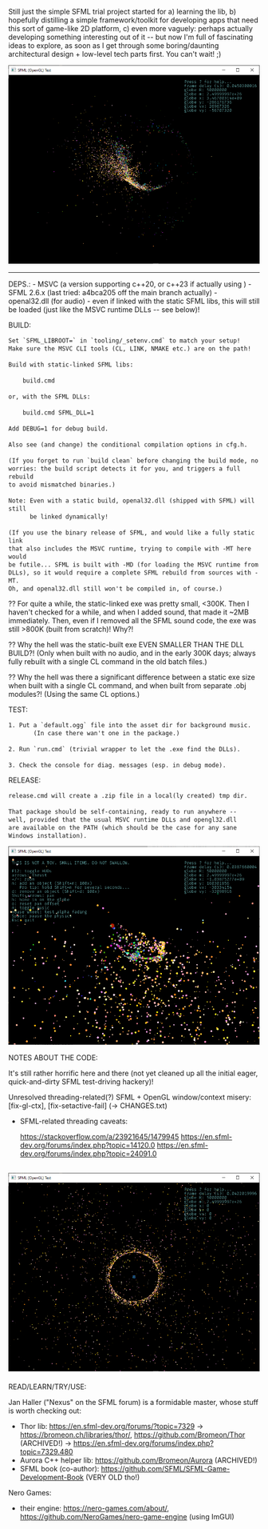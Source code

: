 ﻿Still just the simple SFML trial project started for a) learning the lib, b) hopefully
distilling a simple framework/toolkit for developing apps that need this sort of
game-like 2D platform, c) even more vaguely: perhaps actually developing something
interesting out of it -- but now I'm full of fascinating ideas to explore, as soon as
I get through some boring/daunting architectural design + low-level tech parts first.
You can't wait! ;)

![screenshot](asset/image/screenshot_6000_zoomout_2.png)

------------------------------------------------------------------------------
DEPS.:
	- MSVC (a version supporting c++20, or c++23 if actually using <format>)
	- SFML 2.6.x (last tried: a4bca205 off the main branch actually)
	- openal32.dll (for audio) - even if linked with the static SFML libs, this
	  will still be loaded (just like the MSVC runtime DLLs -- see below)!

BUILD:

	Set `SFML_LIBROOT=` in `tooling/_setenv.cmd` to match your setup!
	Make sure the MSVC CLI tools (CL, LINK, NMAKE etc.) are on the path!

	Build with static-linked SFML libs:

		build.cmd

	or, with the SFML DLLs:

		build.cmd SFML_DLL=1

	Add DEBUG=1 for debug build.

	Also see (and change) the conditional compilation options in cfg.h.

	(If you forget to run `build clean` before changing the build mode, no
	worries: the build script detects it for you, and triggers a full rebuild
	to avoid mismatched binaries.)

	Note: Even with a static build, openal32.dll (shipped with SFML) will still
	      be linked dynamically!

	(If you use the binary release of SFML, and would like a fully static link
	that also includes the MSVC runtime, trying to compile with -MT here would
	be futile... SFML is built with -MD (for loading the MSVC runtime from
	DLLs), so it would require a complete SFML rebuild from sources with -MT.
	Oh, and openal32.dll still won't be compiled in, of course.)

??	For quite a while, the static-linked exe was pretty small, <300K. Then
	I haven't checked for a while, and when I added sound, that made it
	~2MB immediately. Then, even if I removed all the SFML sound code, the
	exe was still >800K (built from scratch)! Why?!

??	Why the hell was the static-built exe EVEN SMALLER THAN THE DLL BUILD?!
	(Only when built with no audio, and in the early 300K days; always fully
	rebuilt with a single CL command in the old batch files.)

??	Why the hell was there a significant difference between a static exe size
	when built with a single CL command, and when built from separate .obj
	modules?! (Using the same CL options.)


TEST:

	1. Put a `default.ogg` file into the asset dir for background music.
           (In case there wan't one in the package.)

	2. Run `run.cmd` (trivial wrapper to let the .exe find the DLLs).

	3. Check the console for diag. messages (esp. in debug mode).

RELEASE:

	release.cmd will create a .zip file in a local(ly created) tmp dir.

	That package should be self-containing, ready to run anywhere --
	well, provided that the usual MSVC runtime DLLs and opengl32.dll
	are available on the PATH (which should be the case for any sane
	Windows installation).	


![screenshot](asset/image/screenshot_2500.png)


NOTES ABOUT THE CODE:

It's still rather horrific here and there (not yet cleaned up all the initial
eager, quick-and-dirty SFML test-driving hackery)!

Unresolved threading-related(?) SFML + OpenGL window/context misery:
[fix-gl-ctx], [fix-setactive-fail] (-> CHANGES.txt)

- SFML-related threading caveats:

	https://stackoverflow.com/a/23921645/1479945
	https://en.sfml-dev.org/forums/index.php?topic=14120.0
	https://en.sfml-dev.org/forums/index.php?topic=24091.0



![screenshot](asset/image/screenshot_5000_void_sphere_zoomout_1.png)
------------------------------------------------------------------------------
READ/LEARN/TRY/USE:

Jan Haller ("Nexus" on the SFML forum) is a formidable master, whose stuff is worth checking out:
- Thor lib: https://en.sfml-dev.org/forums/?topic=7329 -> https://bromeon.ch/libraries/thor/, https://github.com/Bromeon/Thor (ARCHIVED!)
  -> https://en.sfml-dev.org/forums/index.php?topic=7329.480
- Aurora C++ helper lib: https://github.com/Bromeon/Aurora (ARCHIVED!)
- SFML book (co-author): https://github.com/SFML/SFML-Game-Development-Book (VERY OLD tho!)

Nero Games:
- their engine: https://nero-games.com/about/, https://github.com/NeroGames/nero-game-engine (using ImGUI)
